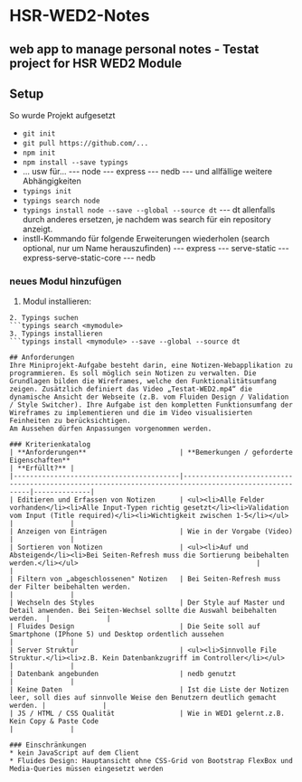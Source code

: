 # HSR-WED2-Notes
## web app to manage personal notes - Testat project for HSR WED2 Module

## Setup
So wurde Projekt aufgesetzt
- `git init`
- `git pull https://github.com/...`
- `npm init`
- `npm install --save typings`
- ... usw für...
--- node
--- express
--- nedb
--- und allfällige weitere Abhängigkeiten
- `typings init`
- `typings search node`
- `typings install node --save --global --source dt`
--- dt allenfalls durch anderes ersetzen, je nachdem was search für ein repository anzeigt.
- instll-Kommando für folgende Erweiterungen wiederholen (search optional, nur um Name herauszufinden)
--- express
--- serve-static
--- express-serve-static-core
--- nedb

### neues Modul hinzufügen
1. Modul installieren:
```npm install --save <mymodule>
2. Typings suchen
```typings search <mymodule>
3. Typings installieren
```typings install <mymodule> --save --global --source dt

## Anforderungen
Ihre Miniprojekt-Aufgabe besteht darin, eine Notizen-Webapplikation zu programmieren. Es soll möglich sein Notizen zu verwalten. Die Grundlagen bilden die Wireframes, welche den Funktionalitätsumfang zeigen. Zusätzlich definiert das Video „Testat-WED2.mp4“ die dynamische Ansicht der Webseite (z.B. vom Fluiden Design / Validation / Style Switcher). Ihre Aufgabe ist den kompletten Funktionsumfang der Wireframes zu implementieren und die im Video visualisierten Feinheiten zu berücksichtigen.
Am Aussehen dürfen Anpassungen vorgenommen werden.

### Kriterienkatalog
| **Anforderungen**                       | **Bemerkungen / geforderte Eigenschaften**                                                          | **Erfüllt?** |
|-----------------------------------------|------------------------------------------------------------------------------------------------------|--------------|
| Editieren und Erfassen von Notizen      | <ul><li>Alle Felder vorhanden</li><li>Alle Input-Typen richtig gesetzt</li><li>Validation vom Input (Title required)</li><li>Wichtigkeit zwischen 1-5</li></ul>                                                                              |              |
| Anzeigen von Einträgen                  | Wie in der Vorgabe (Video)                                                                           |              |
| Sortieren von Notizen                   | <ul><li>Auf und Absteigend</li><li>Bei Seiten-Refresh muss die Sortierung beibehalten werden.</li></ul>                                            |              |
| Filtern von „abgeschlossenen" Notizen   | Bei Seiten-Refresh muss der Filter beibehalten werden.                                               |              |
| Wechseln des Styles                     | Der Style auf Master und Detail anwenden. Bei Seiten-Wechsel sollte die Auswahl beibehalten werden.  |              |
| Fluides Design                          | Die Seite soll auf Smartphone (IPhone 5) und Desktop ordentlich aussehen                             |              |
| Server Struktur                         | <ul><li>Sinnvolle File Struktur.</li><li>z.B. Kein Datenbankzugriff im Controller</li></ul>                                                              |              |
| Datenbank angebunden                    | nedb genutzt                                                                                         |              |
| Keine Daten                             | Ist die Liste der Notizen leer, soll dies auf sinnvolle Weise den Benutzern deutlich gemacht werden. |              |
| JS / HTML / CSS Qualität                | Wie in WED1 gelernt.z.B. Kein Copy & Paste Code                                                      |              |

### Einschränkungen
* kein JavaScript auf dem Client
* Fluides Design: Hauptansicht ohne CSS-Grid von Bootstrap FlexBox und Media-Queries müssen eingesetzt werden

